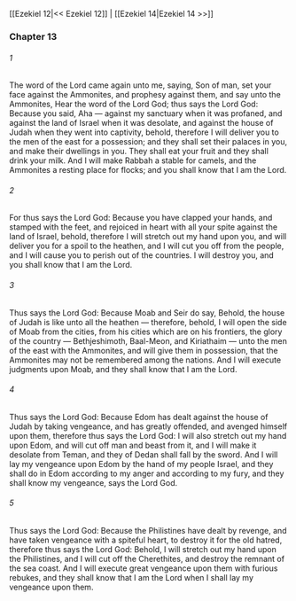[[Ezekiel 12|<< Ezekiel 12]]  |  [[Ezekiel 14|Ezekiel 14 >>]]

### Chapter 13
###### 1
The word of the Lord came again unto me, saying, Son of man, set your face against the Ammonites, and prophesy against them, and say unto the Ammonites, Hear the word of the Lord God; thus says the Lord God: Because you said, Aha — against my sanctuary when it was profaned, and against the land of Israel when it was desolate, and against the house of Judah when they went into captivity, behold, therefore I will deliver you to the men of the east for a possession; and they shall set their palaces in you, and make their dwellings in you. They shall eat your fruit and they shall drink your milk. And I will make Rabbah a stable for camels, and the Ammonites a resting place for flocks; and you shall know that I am the Lord.

###### 2
For thus says the Lord God: Because you have clapped your hands, and stamped with the feet, and rejoiced in heart with all your spite against the land of Israel, behold, therefore I will stretch out my hand upon you, and will deliver you for a spoil to the heathen, and I will cut you off from the people, and I will cause you to perish out of the countries. I will destroy you, and you shall know that I am the Lord.

###### 3
Thus says the Lord God: Because Moab and Seir do say, Behold, the house of Judah is like unto all the heathen — therefore, behold, I will open the side of Moab from the cities, from his cities which are on his frontiers, the glory of the country — Bethjeshimoth, Baal-Meon, and Kiriathaim — unto the men of the east with the Ammonites, and will give them in possession, that the Ammonites may not be remembered among the nations. And I will execute judgments upon Moab, and they shall know that I am the Lord.

###### 4
Thus says the Lord God: Because Edom has dealt against the house of Judah by taking vengeance, and has greatly offended, and avenged himself upon them, therefore thus says the Lord God: I will also stretch out my hand upon Edom, and will cut off man and beast from it, and I will make it desolate from Teman, and they of Dedan shall fall by the sword. And I will lay my vengeance upon Edom by the hand of my people Israel, and they shall do in Edom according to my anger and according to my fury, and they shall know my vengeance, says the Lord God.

###### 5
Thus says the Lord God: Because the Philistines have dealt by revenge, and have taken vengeance with a spiteful heart, to destroy it for the old hatred, therefore thus says the Lord God: Behold, I will stretch out my hand upon the Philistines, and I will cut off the Cherethites, and destroy the remnant of the sea coast. And I will execute great vengeance upon them with furious rebukes, and they shall know that I am the Lord when I shall lay my vengeance upon them.